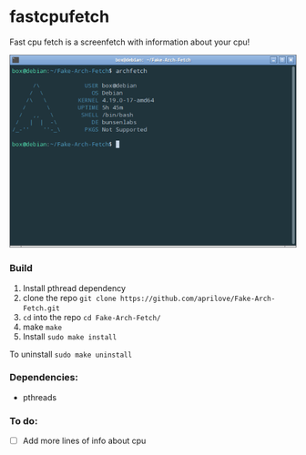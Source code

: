 # fastcpufetch

Fast cpu fetch is a screenfetch with information about your cpu! 

![alt text](https://github.com/aprilove/Fake-Arch-Fetch/blob/main/images/demo.png)

### Build
1. Install pthread dependency
2. clone the repo
`git clone https://github.com/aprilove/Fake-Arch-Fetch.git`
3. `cd` into the repo
`cd Fake-Arch-Fetch/`
4. make
`make`
5. Install
`sudo make install`

To uninstall `sudo make uninstall`

### Dependencies:
- pthreads

### To do:
- [ ] Add more lines of info about cpu
